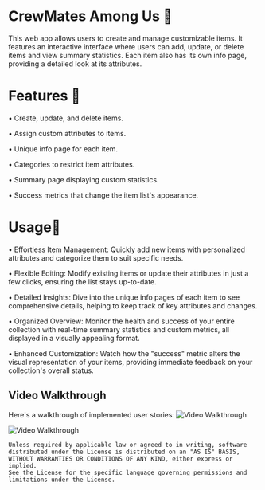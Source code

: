 # CrewMates Among Us 🤖 

  

This web app allows users to create and manage customizable items. It features an interactive interface where users can add, update, or delete items and view summary statistics. Each item also has its own info page, providing a detailed look at its attributes. 

  

# Features 🤺 

• Create, update, and delete items. 

• Assign custom attributes to items. 

• Unique info page for each item. 

• Categories to restrict item attributes. 

• Summary page displaying custom statistics. 

• Success metrics that change the item list's appearance. 

  

# Usage🔦 

• Effortless Item Management: Quickly add new items with personalized attributes and categorize them to suit specific needs. 

• Flexible Editing: Modify existing items or update their attributes in just a few clicks, ensuring the list stays up-to-date. 

• Detailed Insights: Dive into the unique info pages of each item to see comprehensive details, helping to keep track of key attributes and changes. 

• Organized Overview: Monitor the health and success of your entire collection with real-time summary statistics and custom metrics, all displayed in a visually appealing format. 

• Enhanced Customization: Watch how the "success" metric alters the visual representation of your items, providing immediate feedback on your collection's overall status. 


## Video Walkthrough

Here's a walkthrough of implemented user stories:
<img src='[CrewMate.gif](CrewMate.gif)' title='Video Walkthrough' width='' alt='Video Walkthrough' />

<img src='[http://i.imgur.com/link/to/your/gif/file.gif](CrewMate.gif)' title='Video Walkthrough' width='' alt='Video Walkthrough' />



    Unless required by applicable law or agreed to in writing, software
    distributed under the License is distributed on an "AS IS" BASIS,
    WITHOUT WARRANTIES OR CONDITIONS OF ANY KIND, either express or implied.
    See the License for the specific language governing permissions and
    limitations under the License.
